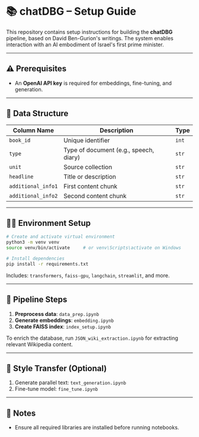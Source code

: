 # 📚 chatDBG – Setup Guide

This repository contains setup instructions for building the **chatDBG** pipeline, based on David Ben-Gurion's writings. The system enables interaction with an AI embodiment of Israel's first prime minister.

---

## ⚠️ Prerequisites

* An **OpenAI API key** is required for embeddings, fine-tuning, and generation.

---

## 📁 Data Structure

| Column Name        | Description                            | Type  |
| ------------------ | -------------------------------------- | ----- |
| `book_id`          | Unique identifier                      | `int` |
| `type`             | Type of document (e.g., speech, diary) | `str` |
| `unit`             | Source collection                      | `str` |
| `headline`         | Title or description                   | `str` |
| `additional_info1` | First content chunk                    | `str` |
| `additional_info2` | Second content chunk                   | `str` |

---

## 🧑‍💻 Environment Setup

```bash
# Create and activate virtual environment
python3 -m venv venv
source venv/bin/activate     # or venv\Scripts\activate on Windows

# Install dependencies
pip install -r requirements.txt
```

Includes: `transformers`, `faiss-gpu`, `langchain`, `streamlit`, and more.

---

## 🔧 Pipeline Steps

1. **Preprocess data**: `data_prep.ipynb`
2. **Generate embeddings**: `embedding.ipynb`
3. **Create FAISS index**: `index_setup.ipynb`

To enrich the database, run `JSON_wiki_extraction.ipynb` for extracting relevant Wikipedia content.

---

## 🧪 Style Transfer (Optional)

1. Generate parallel text: `text_generation.ipynb`
2. Fine-tune model: `fine_tune.ipynb`

---

## 📝 Notes

* Ensure all required libraries are installed before running notebooks.
